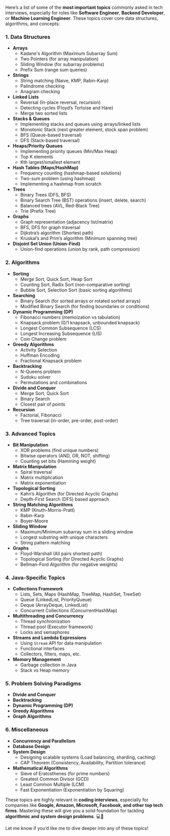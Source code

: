 Here’s a list of some of the **most important topics** commonly asked in tech interviews, especially for roles like **Software Engineer**, **Backend Developer**, or **Machine Learning Engineer**. These topics cover core data structures, algorithms, and concepts:

### **1. Data Structures**
   - **Arrays**
     - Kadane's Algorithm (Maximum Subarray Sum)
     - Two Pointers (for array manipulation)
     - Sliding Window (for subarray problems)
     - Prefix Sum (range sum queries)
   - **Strings**
     - String matching (Naive, KMP, Rabin-Karp)
     - Palindrome checking
     - Anagram checking
   - **Linked Lists**
     - Reversal (In-place reversal, recursion)
     - Detecting cycles (Floyd’s Tortoise and Hare)
     - Merge two sorted lists
   - **Stacks & Queues**
     - Implementing stacks and queues using arrays/linked lists
     - Monotonic Stack (next greater element, stock span problem)
     - BFS (Queue-based traversal)
     - DFS (Stack-based traversal)
   - **Heaps/Priority Queues**
     - Implementing priority queues (Min/Max Heap)
     - Top K elements
     - Kth largest/smallest element
   - **Hash Tables (Maps/HashMap)**
     - Frequency counting (hashmap-based solutions)
     - Two-sum problem (using hashmap)
     - Implementing a hashmap from scratch
   - **Trees**
     - Binary Trees (DFS, BFS)
     - Binary Search Tree (BST) operations (insert, delete, search)
     - Balanced trees (AVL, Red-Black Tree)
     - Trie (Prefix Tree)
   - **Graphs**
     - Graph representation (adjacency list/matrix)
     - BFS, DFS for graph traversal
     - Dijkstra’s algorithm (Shortest path)
     - Kruskal’s and Prim’s algorithm (Minimum spanning tree)
   - **Disjoint Set Union (Union-Find)**
     - Union-find operations (union by rank, path compression)

### **2. Algorithms**
   - **Sorting**
     - Merge Sort, Quick Sort, Heap Sort
     - Counting Sort, Radix Sort (non-comparative sorting)
     - Bubble Sort, Selection Sort (basic sorting algorithms)
   - **Searching**
     - Binary Search (for sorted arrays or rotated sorted arrays)
     - Modified Binary Search (for finding boundaries or conditions)
   - **Dynamic Programming (DP)**
     - Fibonacci numbers (memoization vs tabulation)
     - Knapsack problem (0/1 knapsack, unbounded knapsack)
     - Longest Common Subsequence (LCS)
     - Longest Increasing Subsequence (LIS)
     - Coin Change problem
   - **Greedy Algorithms**
     - Activity Selection
     - Huffman Encoding
     - Fractional Knapsack problem
   - **Backtracking**
     - N-Queens problem
     - Sudoku solver
     - Permutations and combinations
   - **Divide and Conquer**
     - Merge Sort, Quick Sort
     - Binary Search
     - Closest pair of points
   - **Recursion**
     - Factorial, Fibonacci
     - Tree traversal (in-order, pre-order, post-order)

### **3. Advanced Topics**
   - **Bit Manipulation**
     - XOR problems (find unique numbers)
     - Bitwise operators (AND, OR, NOT, shifting)
     - Counting set bits (Hamming weight)
   - **Matrix Manipulation**
     - Spiral traversal
     - Matrix multiplication
     - Matrix exponentiation
   - **Topological Sorting**
     - Kahn’s Algorithm (for Directed Acyclic Graphs)
     - Depth-First Search (DFS) based approach
   - **String Matching Algorithms**
     - KMP (Knuth-Morris-Pratt)
     - Rabin-Karp
     - Boyer-Moore
   - **Sliding Window**
     - Maximum/Minimum subarray sum in a sliding window
     - Longest substring with unique characters
     - String pattern matching
   - **Graphs**
     - Floyd-Warshall (All pairs shortest path)
     - Topological Sorting (for Directed Acyclic Graphs)
     - Bellman-Ford Algorithm (for negative weights)

### **4. Java-Specific Topics**
   - **Collections Framework**
     - Lists, Sets, Maps (HashMap, TreeMap, HashSet, TreeSet)
     - Queue (LinkedList, PriorityQueue)
     - Deque (ArrayDeque, LinkedList)
     - Concurrent Collections (ConcurrentHashMap)
   - **Multithreading and Concurrency**
     - Thread synchronization
     - Thread pool (Executor framework)
     - Locks and semaphores
   - **Streams and Lambda Expressions**
     - Using `Stream` API for data manipulation
     - Functional interfaces
     - Collectors, filters, maps, etc.
   - **Memory Management**
     - Garbage collection in Java
     - Stack vs Heap memory

### **5. Problem Solving Paradigms**
   - **Divide and Conquer**
   - **Backtracking**
   - **Dynamic Programming (DP)**
   - **Greedy Algorithms**
   - **Graph Algorithms**

### **6. Miscellaneous**
   - **Concurrency and Parallelism**
   - **Database Design**
   - **System Design**
     - Designing scalable systems (Load balancing, sharding, caching)
     - CAP Theorem (Consistency, Availability, Partition tolerance)
   - **Mathematical Algorithms**
     - Sieve of Eratosthenes (for prime numbers)
     - Greatest Common Divisor (GCD)
     - Least Common Multiple (LCM)
     - Fast Exponentiation (Exponentiation by Squaring)

These topics are highly relevant in **coding interviews**, especially for companies like **Google, Amazon, Microsoft, Facebook, and other top tech firms**. Mastering these will give you a solid foundation for tackling **algorithmic and system design problems**. 💻🚀

Let me know if you’d like me to dive deeper into any of these topics!